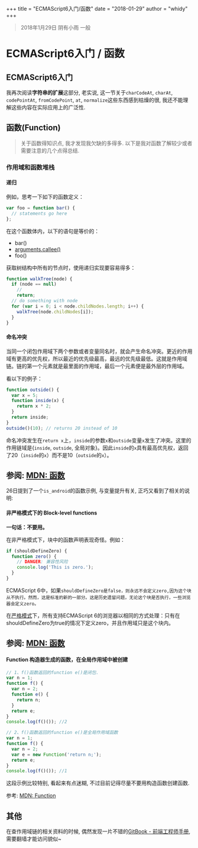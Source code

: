 +++
title = "ECMAScript6入门/函数"
date = "2018-01-29"
author = "whidy"
+++
> 2018年1月29日 阴有小雨 一般

# ECMAScript6入门 / 函数

## ECMAScript6入门

我再次阅读**字符串的扩展**这部分, 老实说, 这一节关于`charCodeAt`, `charAt`, `codePointAt`, `fromCodePoint`, `at`, `normalize`这些东西感到枯燥的很, 我还不能理解这些内容在实际应用上的广泛性.

## 函数(Function)

> 关于函数得知识点, 我才发现我欠缺的多得多. 以下是我对函数了解较少或者需要注意的几个点得总结.

### 作用域和函数堆栈

#### 递归

例如，思考一下如下的函数定义：

```javascript
var foo = function bar() {
  // statements go here
};
```

在这个函数体内，以下的语句是等价的：

* bar()
* [arguments.callee()](https://developer.mozilla.org/zh-CN/docs/Web/JavaScript/Reference/Functions/arguments/callee)
* foo()

获取树结构中所有的节点时，使用递归实现要容易得多：

```javascript
function walkTree(node) {
  if (node == null)
    //
    return;
  // do something with node
  for (var i = 0; i < node.childNodes.length; i++) {
    walkTree(node.childNodes[i]);
  }
}
```

#### 命名冲突

当同一个闭包作用域下两个参数或者变量同名时，就会产生命名冲突。更近的作用域有更高的优先权，所以最近的优先级最高，最远的优先级最低。这就是作用域链。链的第一个元素就是最里面的作用域，最后一个元素便是最外层的作用域。

看以下的例子：

```javascript
function outside() {
  var x = 5;
  function inside(x) {
    return x * 2;
  }
  return inside;
}
outside()(10); // returns 20 instead of 10
```

命名冲突发生在`return x`上，`inside`的参数`x`和`outside`变量`x`发生了冲突。这里的作用链域是{`inside`, `outside`, 全局对象}。因此`inside`的`x`具有最高优先权，返回了20（`inside`的`x`）而不是10（`outside`的`x`）。

参阅: [MDN: 函数](https://developer.mozilla.org/zh-CN/docs/Web/JavaScript/Guide/Functions)
---

26日提到了一个`is_android`的函数示例, 与变量提升有关, 正巧又看到了相关的说明:

#### 非严格模式下的 Block-level functions

**一句话：不要用。**

在非严格模式下，块中的函数声明表现奇怪。例如：

```javascript
if (shouldDefineZero) {
  function zero() {
    // DANGER: 兼容性风险
    console.log('This is zero.');
  }
}
```

ECMAScript 6中，如果`shouldDefineZero是false，则永远不会定义zero,因为这个块从不执行。然而，这是标准的新的一部分。这是历史遗留问题，无论这个块是否执行，一些浏览器会定义zero。`

在[严格模式](https://developer.mozilla.org/zh-CN/docs/Web/JavaScript/Reference/Strict_mode)下，所有支持ECMAScript 6的浏览器以相同的方式处理：只有在shouldDefineZero为true的情况下定义zero，并且作用域只是这个块内。

参阅: [MDN: 函数](https://developer.mozilla.org/zh-CN/docs/Web/JavaScript/Reference/Functions#%E9%9D%9E%E4%B8%A5%E6%A0%BC%E6%A8%A1%E5%BC%8F%E4%B8%8B%E7%9A%84Block-level_functions)
---

#### Function 构造器生成的函数，在全局作用域中被创建

```javascript
// 1、f()函数返回的function e()是闭包.
var n = 1;
function f() {
  var n = 2;
  function e() {
    return n;
  }
  return e;
}
console.log(f()()); //2

// 2、f()函数返回的function e()是全局作用域函数
var n = 1;
function f() {
  var n = 2;
  var e = new Function('return n;');
  return e;
}
console.log(f()()); //1
```

这段示例比较特别, 看起来有点迷糊, 不过目前记得尽量不要用构造函数创建函数.

参考: [MDN: Function](https://developer.mozilla.org/zh-CN/docs/Web/JavaScript/Reference/Global_Objects/Function#Example.3A_Specifying_arguments_with_the_Function_constructor)

## 其他

在查作用域链的相关资料的时候, 偶然发现一片不错的[GitBook - 前端工程师手册](https://leohxj.gitbooks.io/front-end-database/content/), 需要翻墙才能访问貌似~
